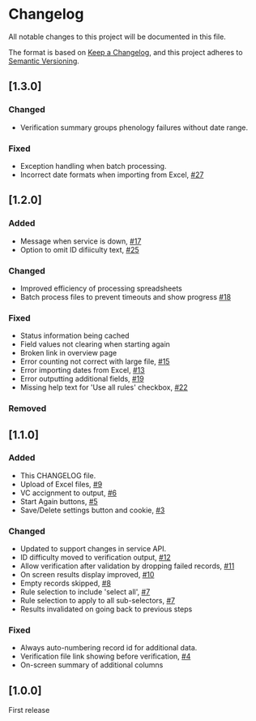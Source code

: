 # Changelog

All notable changes to this project will be documented in this file.

The format is based on [Keep a Changelog](https://keepachangelog.com/en/1.1.0/),
and this project adheres to [Semantic Versioning](https://semver.org/spec/v2.0.0.html).



## [1.3.0]

### Changed

- Verification summary groups phenology failures without date range.

### Fixed

- Exception handling when batch processing.
- Incorrect date formats when importing from Excel, [#27](https://github.com/BiologicalRecordsCentre/record-cleaner-ui/issues/27)


## [1.2.0]

### Added

- Message when service is down, [#17](https://github.com/BiologicalRecordsCentre/record-cleaner-ui/issues/17)
- Option to omit ID difiiculty text, [#25](https://github.com/BiologicalRecordsCentre/record-cleaner-ui/issues/25)

### Changed

- Improved efficiency of processing spreadsheets
- Batch process files to prevent timeouts and show progress [#18](https://github.com/BiologicalRecordsCentre/record-cleaner-ui/issues/18)

### Fixed

- Status information being cached
- Field values not clearing when starting again
- Broken link in overview page
- Error counting not correct with large file, [#15](https://github.com/BiologicalRecordsCentre/record-cleaner-ui/issues/15)
- Error importing dates from Excel, [#13](https://github.com/BiologicalRecordsCentre/record-cleaner-ui/issues/13)
- Error outputting additional fields, [#19](https://github.com/BiologicalRecordsCentre/record-cleaner-ui/issues/19)
- Missing help text for 'Use all rules' checkbox, [#22](https://github.com/BiologicalRecordsCentre/record-cleaner-ui/issues/22)

### Removed

## [1.1.0]

### Added

- This CHANGELOG file.
- Upload of Excel files, [#9](https://github.com/BiologicalRecordsCentre/record-cleaner-ui/issues/9)
- VC accignment to output, [#6](https://github.com/BiologicalRecordsCentre/record-cleaner-ui/issues/6)
- Start Again buttons, [#5](https://github.com/BiologicalRecordsCentre/record-cleaner-ui/issues/5)
- Save/Delete settings button and cookie, [#3](https://github.com/BiologicalRecordsCentre/record-cleaner-ui/issues/3)

### Changed

- Updated to support changes in service API.
- ID difficulty moved to verification output, [#12](https://github.com/BiologicalRecordsCentre/record-cleaner-ui/issues/12)
- Allow verification after validation by dropping failed records, [#11](https://github.com/BiologicalRecordsCentre/record-cleaner-ui/issues/11)
- On screen results display improved, [#10](https://github.com/BiologicalRecordsCentre/record-cleaner-ui/issues/10)
- Empty records skipped, [#8](https://github.com/BiologicalRecordsCentre/record-cleaner-ui/issues/8)
- Rule selection to include 'select all', [#7](https://github.com/BiologicalRecordsCentre/record-cleaner-ui/issues/7)
- Rule selection to apply to all sub-selectors, [#7](https://github.com/BiologicalRecordsCentre/record-cleaner-ui/issues/7)
- Results invalidated on going back to previous steps

### Fixed
- Always auto-numbering record id for additional data.
- Verification file link showing before verification, [#4](https://github.com/BiologicalRecordsCentre/record-cleaner-ui/issues/4)
- On-screen summary of additional columns

## [1.0.0]

First release
